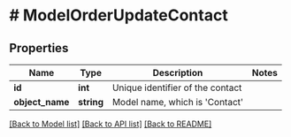# # ModelOrderUpdateContact

## Properties

Name | Type | Description | Notes
------------ | ------------- | ------------- | -------------
**id** | **int** | Unique identifier of the contact |
**object_name** | **string** | Model name, which is &#39;Contact&#39; |

[[Back to Model list]](../../README.md#models) [[Back to API list]](../../README.md#endpoints) [[Back to README]](../../README.md)
